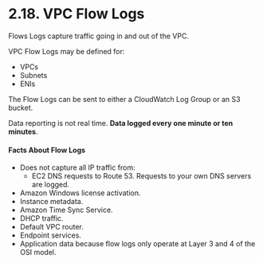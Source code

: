# 2.18. VPC Flow Logs

Flows Logs capture traffic going in and out of the VPC.

VPC Flow Logs may be defined for:

- VPCs
- Subnets
- ENIs

The Flow Logs can be sent to either a CloudWatch Log Group or an S3 bucket.

Data reporting is not real time. **Data logged every one minute or ten minutes**.

#### Facts About Flow Logs

- Does not capture all IP traffic from:
  - EC2 DNS requests to Route 53. Requests to your own DNS servers are logged.
- Amazon Windows license activation.
- Instance metadata.
- Amazon Time Sync Service.
- DHCP traffic.
- Default VPC router.
- Endpoint services.
- Application data because flow logs only operate at Layer 3 and 4 of the OSI model.
